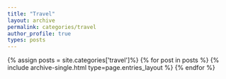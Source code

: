 ```yaml
---
title: "Travel"
layout: archive
permalink: categories/travel
author_profile: true
types: posts
---
```


{% assign posts = site.categories['travel']%}
{% for post in posts %} 
  {% include archive-single.html type=page.entries_layout %} 
{% endfor %}
